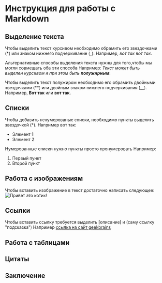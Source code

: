 # Инструкция для работы с Markdown

## Выделение текста
Чтобы выделить текст курсивом необходимо обрамить его звездочками (*) или знаком нижнего подчеркивание (_). Например, *вот так*
_вот так_.

Альтернативные способы выделения текста нужны для того,чтобы мы могли совмещать оба эти способа
Например:
_Текст может быть выделен курсивом и при этом быть **полужирным**_.

Чтобы выделить текст полужиром необходимо его обрамить двойными звездочками (**) или двойным знаком нижнего подчеркивания (__).
Например, **Вот так** или __вот так__.

## Списки

Чтобы добавить ненумерованые списки, необходимо пункты выделить звездочкой (*).
Например вот так:
* Элемент 1
* Элемент 2

Нумерованные списки нужно пункты просто пронумеровать
Например: 
1. Первый пункт
2. Второй пункт
## Работа с изображениям

Чтобы вставить изображение в текст достаточно написать следующее:
![Привет это котик!](Kotik.jpeg)

## Ссылки

Чтобы вставить ссылку требуется выделить [описание] и (саму ссылку "подсказка")
Например [ссылка на сайт geekbrains](https://gb.ru "подсказка")
## Работа с таблицами

## Цитаты

## Заключение